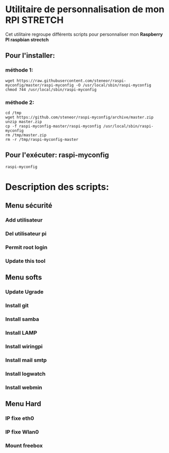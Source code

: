 # Utilitaire de personnalisation de mon RPI STRETCH

Cet utilitaire regroupe différents scripts pour personnaliser mon **Raspberry PI raspbian strectch**

## Pour l'installer:
### méthode 1:
    wget https://raw.githubusercontent.com/steneor/raspi-myconfig/master/raspi-myconfig -O /usr/local/sbin/raspi-myconfig
    chmod 744 /usr/local/sbin/raspi-myconfig
### méthode 2:
    cd /tmp
    wget https://github.com/steneor/raspi-myconfig/archive/master.zip
    unzip master.zip
    cp -f raspi-myconfig-master/raspi-myconfig /usr/local/sbin/raspi-myconfig
    rm /tmp/master.zip
    rm -r /tmp/raspi-myconfig-master
## Pour l'exécuter: raspi-myconfig
	raspi-myconfig

# Description des scripts:
## Menu sécurité
### Add utilisateur
### Del utilisateur pi
### Permit root login
### Update this tool
## Menu softs
### Update Ugrade
### Install git
### Install samba
### Install LAMP
### Install wiringpi
### Install mail smtp
### Install logwatch
### Install webmin
## Menu Hard
### IP fixe eth0
### IP fixe Wlan0
### Mount freebox
